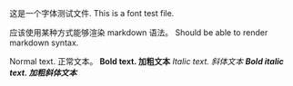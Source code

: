 这是一个字体测试文件.
This is a font test file.

应该使用某种方式能够渲染 markdown 语法。
Should be able to render markdown syntax.

Normal text. 正常文本。
**Bold text. 加粗文本**
_Italic text. 斜体文本_
***Bold italic text. 加粗斜体文本***
